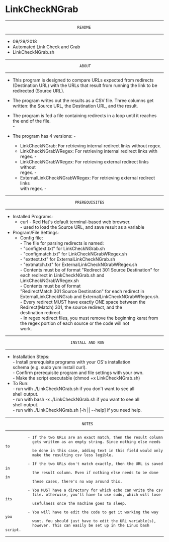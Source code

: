 # LinkCheckNGrab
--------------------------------------------------------------------------------
                                    README                                     
--------------------------------------------------------------------------------                                                  
- 09/29/2018                                                                   
- Automated Link Check and Grab                                                
- LinkCheckNGrab.sh                                                            
--------------------------------------------------------------------------------
                                     ABOUT                                     
--------------------------------------------------------------------------------
- This program is designed to compare URLs expected from redirects             
 (Destination URL) with the URLs that result from running the link to be      
 redirected (Source URL).                                                     
                                                                              
- The program writes out the results as a CSV file. Three columns get written:
       the Source URL, the Destination URL, and the result.                       
                                                                               
- The program is fed a file containing redirects in a loop until it reaches    
  the end of the file.                                                         
									       -
- The program has 4 versions:						       -
    - LinkCheckNGrab: For retrieving internal redirect links without regex.   
    - LinkCheckNGrabWRegex: For retrieving internal redirect links with       
      regex.		                        			       -
    - LinkCheckNGrabWRegex: For retrieving external redirect links without    
      regex.							               -
    - ExternalLinkCheckNGrabWRegex: For retrieving external redirect links    
      with regex.							       -
--------------------------------------------------------------------------------
                                   PREREQUISITES                               
--------------------------------------------------------------------------------
- Installed Programs:                                                          
   - curl - Red Hat's default terminal-based web browser.                      
              - used to load the Source URL, and save result as a variable    
- Program/File Settings:                                                       
   - Config file:                                                              
                - The file for parsing redirects is named:                     
                   -  "configtext.txt" for LinkCheckNGrab.sh		       
                   -  "configmatch.txt" for LinkCheckNGrabWRegex.sh            
                   -  "exttext.txt" for ExternalLinkCheckNGrab.sh              
                   -  "extmatch.txt" for ExternalLinkCheckNGrabWRegex.sh       
                - Contents must be of format "Redirect 301 Source Destination" 
                  for each redirect in LinkCheckNGrab.sh and                   
                  LinkCheckNGrabWRegex.sh                                      
                - Contents must be of format                                   
                  "RedirectMatch 301 Source Destination" for each redirect in  
                  ExternalLinkCheckNGrab and ExternalLinkCheckNGrabWRegex.sh.  
                - Every redirect MUST have exactly ONE space between the       
                  Redirect(Match) 301, the source redirect, and the            
                  destination redirect.                                        
                - In regex redirect files, you must remove the beginning karat 
                  from the regex portion of each source or the code will not   
                  work.                                                        
--------------------------------------------------------------------------------
                                 INSTALL AND RUN                               
--------------------------------------------------------------------------------
- Installation Steps:                                                          
              - Install prerequisite programs with your OS's installation      
                schema (e.g. sudo yum install curl).                           
              - Confirm prerequisite program and file settings with your own.  
              - Make the script executable (chmod +x LinkCheckNGrab.sh)        
- To Run:                                                                      
              - run with ./LinkCheckNGrab.sh if you don't want to see all      
                shell output.                                                  
              - run with bash -x ./LinkCheckNGrab.sh if you want to see all    
                shell output.                                                  
              - run with ./LinkCheckNGrab.sh [-h || --help] if you need help.  
--------------------------------------------------------------------------------
                                      NOTES                        
--------------------------------------------------------------------------------
              - If the two URLs are an exact match, then the result column     
                gets written as an empty string. Since nothing else needs to  
                be done in this case, adding text in this field would only     
                make the resulting csv less legible.                           
                                                                               
              - If the two URLs don't match exactly, then the URL is saved in  
                the result column. Even if nothing else needs to be done in    
                these cases, there's no way around this.                       
                                                                               
              - You MUST have a directory for which echo can write the csv     
                file. otherwise, you'll have to use sudo, which will lose its  
                usefulness once the machine goes to sleep.                                                                                                   
                
              - You will have to edit the code to get it working the way you   
                want. You should just have to edit the URL variable(s),        
                however. This can easily be set up in the Linux bash script.   
--------------------------------------------------------------------------------
